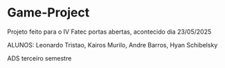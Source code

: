 # Game-Project
Projeto feito para o IV Fatec portas abertas, acontecido dia 23/05/2025 



ALUNOS: Leonardo Tristao, Kairos Murilo, Andre Barros, Hyan Schibelsky 



ADS terceiro semestre